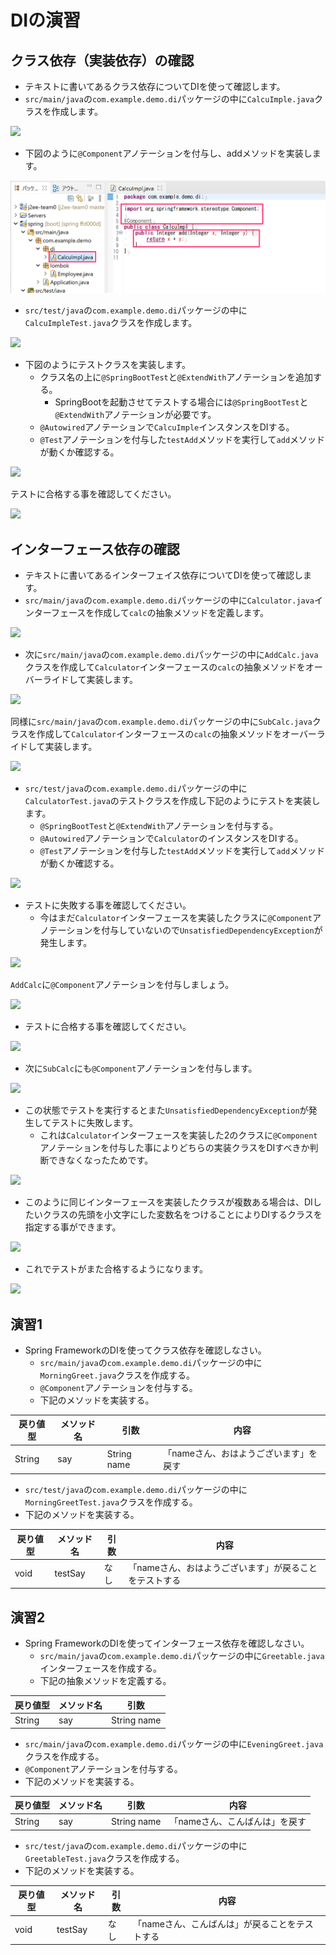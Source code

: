 # DIの演習

## クラス依存（実装依存）の確認

- テキストに書いてあるクラス依存についてDIを使って確認します。
- `src/main/java`の`com.example.demo.di`パッケージの中に`CalcuImple.java`クラスを作成します。

![](img/di-usage-class-depend-01.png)

- 下図のように`@Component`アノテーションを付与し、addメソッドを実装します。

![](img/di-usage-class-depend-02.png)

- `src/test/java`の`com.example.demo.di`パッケージの中に`CalcuImpleTest.java`クラスを作成します。

![](img/di-usage-class-depend-03.png)

- 下図のようにテストクラスを実装します。
  - クラス名の上に`@SpringBootTest`と`@ExtendWith`アノテーションを追加する。
    - SpringBootを起動させてテストする場合には`@SpringBootTest`と`@ExtendWith`アノテーションが必要です。
  - `@Autowired`アノテーションで`CalcuImple`インスタンスをDIする。
  - `@Test`アノテーションを付与した`testAdd`メソッドを実行して`add`メソッドが動くか確認する。

![](img/di-usage-class-depend-04.png)

テストに合格する事を確認してください。

![](img/di-usage-class-depend-05.png)

## インターフェース依存の確認

- テキストに書いてあるインターフェイス依存についてDIを使って確認します。
- `src/main/java`の`com.example.demo.di`パッケージの中に`Calculator.java`インターフェースを作成して`calc`の抽象メソッドを定義します。

![](img/di-usage-interface-depend-01.png)

- 次に`src/main/java`の`com.example.demo.di`パッケージの中に`AddCalc.java`クラスを作成して`Calculator`インターフェースの`calc`の抽象メソッドをオーバーライドして実装します。

![](img/di-usage-interface-depend-02.png)

同様に`src/main/java`の`com.example.demo.di`パッケージの中に`SubCalc.java`クラスを作成して`Calculator`インターフェースの`calc`の抽象メソッドをオーバーライドして実装します。

![](img/di-usage-interface-depend-03.png)

- `src/test/java`の`com.example.demo.di`パッケージの中に`CalculatorTest.java`のテストクラスを作成し下記のようにテストを実装します。
  - `@SpringBootTest`と`@ExtendWith`アノテーションを付与する。
  - `@Autowired`アノテーションで`Calculator`のインスタンスをDIする。
  - `@Test`アノテーションを付与した`testAdd`メソッドを実行して`add`メソッドが動くか確認する。

![](img/di-usage-interface-depend-04.png)

- テストに失敗する事を確認してください。
  - 今はまだ`Calculator`インターフェースを実装したクラスに`@Component`アノテーションを付与していないので`UnsatisfiedDependencyException`が発生します。

![](img/di-usage-interface-depend-05.png)

`AddCalc`に`@Component`アノテーションを付与しましょう。

![](img/di-usage-interface-depend-06.png)

- テストに合格する事を確認してください。

![](img/di-usage-interface-depend-07.png)

- 次に`SubCalc`にも`@Component`アノテーションを付与します。

![](img/di-usage-interface-depend-08.png)

- この状態でテストを実行するとまた`UnsatisfiedDependencyException`が発生してテストに失敗します。
  - これは`Calculator`インターフェースを実装した2のクラスに`@Component`アノテーションを付与した事によりどちらの実装クラスをDIすべきか判断できなくなったためです。

![](img/di-usage-interface-depend-09.png)

- このように同じインターフェースを実装したクラスが複数ある場合は、DIしたいクラスの先頭を小文字にした変数名をつけることによりDIするクラスを指定する事ができます。

![](img/di-usage-interface-depend-10.png)

- これでテストがまた合格するようになります。

![](img/di-usage-interface-depend-11.png)

## 演習1

- Spring FrameworkのDIを使ってクラス依存を確認しなさい。
  - `src/main/java`の`com.example.demo.di`パッケージの中に`MorningGreet.java`クラスを作成する。
  - `@Component`アノテーションを付与する。
  - 下記のメソッドを実装する。

戻り値型|メソッド名|引数|内容
---|---|---|---
String|say|String name|「nameさん、おはようございます」を戻す

- `src/test/java`の`com.example.demo.di`パッケージの中に`MorningGreetTest.java`クラスを作成する。
- 下記のメソッドを実装する。

戻り値型|メソッド名|引数|内容
---|---|---|---
void|testSay|なし|「nameさん、おはようございます」が戻ることをテストする

## 演習2

- Spring FrameworkのDIを使ってインターフェース依存を確認しなさい。
  - `src/main/java`の`com.example.demo.di`パッケージの中に`Greetable.java`インターフェースを作成する。
  - 下記の抽象メソッドを定義する。

戻り値型|メソッド名|引数
---|---|---
String|say|String name

- `src/main/java`の`com.example.demo.di`パッケージの中に`EveningGreet.java`クラスを作成する。
- `@Component`アノテーションを付与する。
- 下記のメソッドを実装する。

戻り値型|メソッド名|引数|内容
---|---|---|---
String|say|String name|「nameさん、こんばんは」を戻す

- `src/test/java`の`com.example.demo.di`パッケージの中に`GreetableTest.java`クラスを作成する。
- 下記のメソッドを実装する。

戻り値型|メソッド名|引数|内容
---|---|---|---
void|testSay|なし|「nameさん、こんばんは」が戻ることをテストする